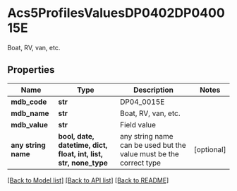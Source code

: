 # Acs5ProfilesValuesDP0402DP040015E

Boat, RV, van, etc.

## Properties
Name | Type | Description | Notes
------------ | ------------- | ------------- | -------------
**mdb_code** | **str** | DP04_0015E | 
**mdb_name** | **str** | Boat, RV, van, etc. | 
**mdb_value** | **str** | Field value | 
**any string name** | **bool, date, datetime, dict, float, int, list, str, none_type** | any string name can be used but the value must be the correct type | [optional]

[[Back to Model list]](../README.md#documentation-for-models) [[Back to API list]](../README.md#documentation-for-api-endpoints) [[Back to README]](../README.md)



